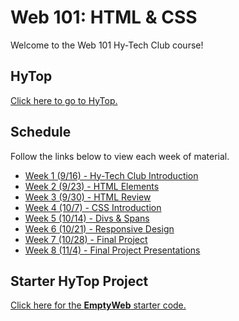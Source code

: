 # Web 101: HTML & CSS
Welcome to the Web 101 Hy-Tech Club course!

## HyTop
[Click here to go to HyTop.](https://hytop.onrender.com/)

## Schedule
Follow the links below to view each week of material.

- [Week 1 (9/16) - Hy-Tech Club Introduction](Week01/StudentDesc.md)
- [Week 2 (9/23) - HTML Elements](Week02/StudentDesc.md)
- [Week 3 (9/30) - HTML Review](Week03/StudentDesc.md)
- [Week 4 (10/7) - CSS Introduction](Week04/StudentDesc.md)
- [Week 5 (10/14) - Divs & Spans](Week05/StudentDesc.md)
- [Week 6 (10/21) - Responsive Design](Week06/StudentDesc.md)
- [Week 7 (10/28) - Final Project](Week07/StudentDesc.md)
- [Week 8 (11/4) - Final Project Presentations](Week08/StudentDesc.md)

## Starter HyTop Project
[Click here for the **EmptyWeb** starter code.](https://hytop.onrender.com/c/web)
